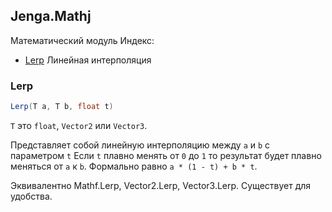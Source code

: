 ## Jenga.Mathj
Математический модуль
Индекс:
- [Lerp](#lerp) Линейная интерполяция
### Lerp
```cs
Lerp(T a, T b, float t)
``` 
`T` это `float`, `Vector2` или `Vector3`.

Представляет собой линейную интерполяцию между `a` и `b` с параметром `t`
Если `t` плавно менять от `0` до `1` то результат будет плавно меняться
от `a` к `b`.
Формально равно `a * (1 - t) + b * t`.

Эквивалентно Mathf.Lerp, Vector2.Lerp, Vector3.Lerp.
Существует для удобства.
